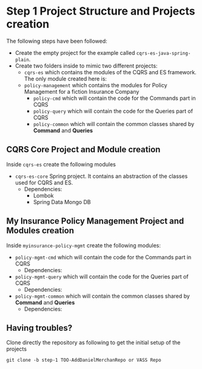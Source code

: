 # Step 1 Project Structure and Projects creation
The following steps have been followed:
- Create the empty project for the example called `cqrs-es-java-spring-plain`.
- Create two folders inside to mimic two different projects:
  - `cqrs-es` which contains the modules of the CQRS and ES framework. The only module created here is:
  - `policy-management` which contains the modules for Policy Management for a fiction Insurance Company
    - `policy-cmd` which will contain the code for the Commands part in CQRS
    - `policy-query` which will contain the code for the Queries part of CQRS
    - `policy-common` which will contain the common classes shared by **Command** and **Queries**
  
## CQRS Core Project and Module creation
Inside `cqrs-es` create the following modules
- `cqrs-es-core` Spring project. It contains an abstraction of the classes used for CQRS and ES.
  - Dependencies:
    - Lombok
    - Spring Data Mongo DB

## My Insurance Policy Management Project and Modules creation
Inside `myinsurance-policy-mgmt` create the following modules:
- `policy-mgmt-cmd` which will contain the code for the Commands part in CQRS
  - Dependencies:
- `policy-mgmt-query` which will contain the code for the Queries part of CQRS
  - Dependencies: 
- `policy-mgmt-common` which will contain the common classes shared by **Command** and **Queries**
  - Dependencies:

## Having troubles?
Clone directly the repository as following to get the initial setup of the projects

    git clone -b step-1 TOO-AddDanielMerchanRepo or VASS Repo